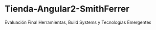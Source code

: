 # Tienda-Angular2-SmithFerrer
Evaluación Final Herramientas, Build Systems y Tecnologías Emergentes
